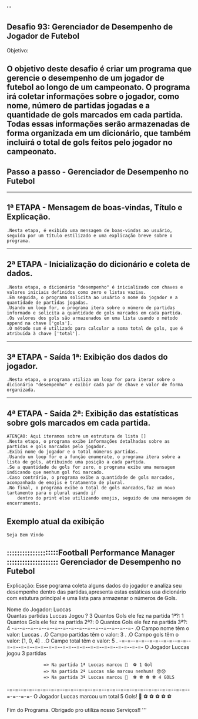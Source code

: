 '''
## Desafio 93: Gerenciador de Desempenho de Jogador de Futebol

Objetivo:

O objetivo deste desafio é criar um programa que gerencie o desempenho de um jogador de futebol ao longo de um campeonato. 
O programa irá coletar informações sobre o jogador, como nome, número de partidas jogadas e a quantidade 
de gols marcados em cada partida. 
Todas essas informações serão armazenadas de forma organizada em um dicionário, 
que também incluirá o total de gols feitos pelo jogador no campeonato.
------------------------------------------------------------------
##  Passo a passo - Gerenciador de Desempenho no Futebol
---------------------------------------------------

## 1ª ETAPA - Mensagem de boas-vindas, Título e Explicação.

    .Nesta etapa, é exibida uma mensagem de boas-vindas ao usuário, seguida por um título estilizado e uma explicação breve sobre o programa.
--------------------------------------------------------------------------
## 2ª ETAPA - Inicialização do dicionário e coleta de dados.
    
    .Nesta etapa, o dicionário "desempenho" é inicializado com chaves e valores iniciais definidos como zero e listas vazias.
    .Em seguida, o programa solicita ao usuário o nome do jogador e a quantidade de partidas jogadas.
    .Usando um loop for, o programa itera sobre o número de partidas informado e solicita a quantidade de gols marcados em cada partida.
    .Os valores dos gols são armazenados em uma lista usando o método append na chave ['gols'].
    .O método sum é utilizado para calcular a soma total de gols, que é atribuída à chave ['total'].
-------------------------------------------------------------------------
## 3ª ETAPA - Saída 1ª: Exibição dos dados do jogador.

    .Nesta etapa, o programa utiliza um loop for para iterar sobre o dicionário "desempenho" e exibir cada par de chave e valor de forma organizada.
-----------------------------------------------------------------------------------------------------------------------------
## 4ª ETAPA - Saída 2ª: Exibição das estatísticas sobre gols marcados em cada partida.
    
    ATENÇAO: Aqui iteramos sobre um estrutura de lista []    
    .Nesta etapa, o programa exibe informações detalhadas sobre as partidas e gols marcados pelo jogador.
    .Exibi nome do jogador e o total números partidas.
    .Usando um loop for e a função enumerate, o programa itera sobre a lista de gols, atribuindo uma posição a cada partida.
    .Se a quantidade de gols for zero, o programa exibe uma mensagem indicando que nenhum gol foi marcado.
    .Caso contrário, o programa exibe a quantidade de gols marcados, acompanhada de emojis e tratamento de plural.
    .No final, o programa exibe o total de gols marcados,faz um novo tartamento para o plural usando if 
        dentro do print else utilizando emojis, seguido de uma mensagem de encerramento.
    
## Exemplo atual da exibição     
    Seja Bem Vindo
::::::::::::::::::::Football Performance Manager ::::::::::::::::::::
               Gerenciador de Desempenho no Futebol
------------------------------------------------------------------------
Explicação: Esse pograma coleta alguns dados do jogador e analiza seu desempenho dentro das partidas,apresenta estas estáticas usa dicionário com estutura principal e uma lista para armazenar o números de Gols.

Nome do Jogador: Luccas                     
Quantas partidas Luccas Jogou ? 3
Quantos Gols ele fez na partida 1ª?: 1
Quantos Gols ele fez na partida 2ª?: 0
Quantos Gols ele fez na partida 3ª?: 4
-=--=--=--=--=--=--=--=--=--=--=--=--=--=--=-
                   .O Campo nome têm o valor: Luccas .
                   .O Campo partidas têm o valor: 3 .
                   .O Campo gols têm o valor: [1, 0, 4] .
                   .O Campo total têm o valor: 5 .
-=-=--=-=--=-=--=-=--=-=--=-=--=-=--=-=--=-=--=-=--=-=--=-=--=-=--=-=--=-=-
O Jogador Luccas jogou 3 partidas

                  => Na partida 1ª Luccas marcou 🥅  ⚽ 1 Gol
                  => Na partida 2ª Luccas não marcou nenhum! 😞😞
                  => Na partida 3ª Luccas marcou 🥅  ⚽ ⚽ ⚽ ⚽ 4 GOLS
-=-=--=-=--=-=--=-=--=-=--=-=--=-=--=-=--=-=--=-=--=-=--=-=--=-=--=-=--=-=-
O Jogador Luccas marcou um total 5 Gols!
🥅  ⚽  ⚽  ⚽  ⚽  ⚽ 

Fim do Programa. Obrigado pro utiliza nosso Serviços!!
'''
